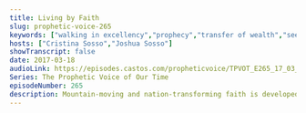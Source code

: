 ```yaml
---
title: Living by Faith
slug: prophetic-voice-265
keywords: ["walking in excellency","prophecy","transfer of wealth","seedtime and harvest"]
hosts: ["Cristina Sosso","Joshua Sosso"]
showTranscript: false
date: 2017-03-18
audioLink: https://episodes.castos.com/propheticvoice/TPVOT_E265_17_03_18-19_Living_By_Faith.mp3
Series: The Prophetic Voice of Our Time
episodeNumber: 265
description: Mountain-moving and nation-transforming faith is developed over time in our love relationship with Jesus. The transfer of wealth, influence, and affluence is also a preparation process of being faithful.
---
```

